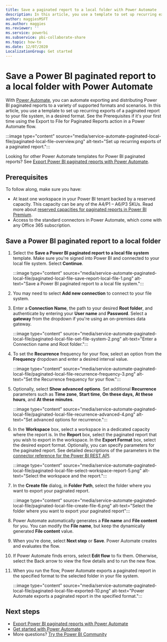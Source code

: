 ```yaml
---
title: Save a paginated report to a local folder with Power Automate
description: In this article, you use a template to set up recurring exports of a paginated report to your file system, in a desired format. 
author: maggiesMSFT
ms.author: maggies
ms.reviewer: ''
ms.service: powerbi
ms.subservice: pbi-collaborate-share
ms.topic: how-to
ms.date: 12/07/2020
LocalizationGroup: Get started
---
```

# Save a Power BI paginated report to a local folder  with Power Automate

With [Power Automate](/power-automate/getting-started), you can automate exporting and distributing Power BI paginated reports to a variety of supported formats and scenarios. In this article, you use a template to set up recurring exports of a paginated report to your file system, in a desired format. See the Prerequisites if it's your first time using the Export to File for Paginated Reports action in a Power Automate flow.

:::image type="content" source="media/service-automate-paginated-local-file/paginated-local-file-overview.png" alt-text="Set up recurring exports of a paginated report.":::

Looking for other Power Automate templates for Power BI paginated reports? See [Export Power BI paginated reports with Power Automate](service-automate-paginated-integration.md).

## Prerequisites  

To follow along, make sure you have:

- At least one workspace in your Power BI tenant backed by a reserved capacity. This capacity can be any of the A4/P1 – A6/P3 SKUs. Read more about [reserved capacities for paginated reports in Power BI Premium](../admin/service-premium-what-is.md#paginated-reports).
- Access to the standard connectors in Power Automate, which come with any Office 365 subscription.

## Save a Power BI paginated report to a local folder

1. Select the **Save a Power BI paginated report to a local file system** template. Make sure you're signed into Power BI and connected to your local file system. Select **Continue**. 

    :::image type="content" source="media/service-automate-paginated-local-file/paginated-local-file-save-report-local-file-1.png" alt-text="Save a Power BI paginated report to a local file system.":::

2. You may need to select **Add new connection** to connect to your file system. 
1. Enter a **Connection Name**, the path to your desired **Root folder**, and authenticate by entering your **User name** and **Password**. Select a **gateway** from the dropdown if you're using an on-premises data gateway.

    :::image type="content" source="media/service-automate-paginated-local-file/paginated-local-file-set-file-system-2.png" alt-text="Enter a Connection name and Root folder.":::
 
3. To set the **Recurrence** frequency for your flow, select an option from the **Frequency** dropdown and enter a desired interval value.  

    :::image type="content" source="media/service-automate-paginated-local-file/paginated-local-file-recurrence-frequency-3.png" alt-text="Set the Recurrence frequency for your flow.":::

4. Optionally, select **Show advanced options**. Set additional **Recurrence** parameters such as **Time zone**, **Start time**, **On these days,** **At these hours**, and **At these minutes**. 
 
    :::image type="content" source="media/service-automate-paginated-local-file/paginated-local-file-recurrence-advanced-4.png" alt-text="Set advanced options for recurrence.":::

5. In the **Workspace** box, select a workspace in a dedicated capacity where the report is. In the **Report** box, select the paginated report that you wish to export in the workspace. In the **Export Format** box, select the desired export format. Optionally, you can specify parameters for the paginated report. See detailed descriptions of the parameters in the [connector reference for the Power BI REST API](/connectors/powerbi/#export-to-file-for-paginated-reports).  
 
    :::image type="content" source="media/service-automate-paginated-local-file/paginated-local-file-select-workspace-report-5.png" alt-text="Select the workspace and the report.":::

6. In the **Create file** dialog, in **Folder Path**, select the folder where you want to export your paginated report.
 
    :::image type="content" source="media/service-automate-paginated-local-file/paginated-local-file-create-file-6.png" alt-text="Select the folder where you want to export your paginated report":::

7. Power Automate automatically generates a **File name** and **File content** for you. You can modify the **File name**, but keep the dynamically generated **File content** value.
8. When you're done, select **Next step** or **Save**. Power Automate creates and evaluates the flow.
9. If Power Automate finds errors, select **Edit flow** to fix them. Otherwise, select the Back arrow to view the flow details and to run the new flow.
10. When you run the flow, Power Automate exports a paginated report in the specified format to the selected folder in your file system.

    :::image type="content" source="media/service-automate-paginated-local-file/paginated-local-file-exported-10.png" alt-text="Power Automate exports a paginated report in the specified format.":::

## Next steps

- [Export Power BI paginated reports with Power Automate](service-automate-paginated-integration.md)
- [Get started with Power Automate](/power-automate/getting-started/)
- More questions? [Try the Power BI Community](https://community.powerbi.com/)

